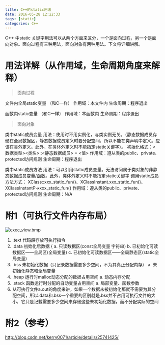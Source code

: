 ```yaml
---
title: C++的static用法
date: 2016-05-28 12:22:33
tags: [static]
categories: C++
---
```



C++ 中static 关键字用法可以从两个方面来区分，一个是面向过程，另一个是面向对象。面向过程有三种用法，面向对象有两种用法。下文将详细讲解。

# 用法详解（从作用域，生命周期角度来解释）
> 面向过程

文件内全局static变量 （和C一样）
    作用域：本文件内
    生命周期：程序退出

函数内static变量 （和C一样）
    作用域：本函数内
    生命周期：程序退出


> 面向对象

类中static成员变量
    用法：使用时不用实例化，与类实例无关。（静态数据成员存储在全局数据区，静态数据成员定义时要分配空间，所以不能在类声明中定义。应该在类外定义。此外，在类体外定义时不能指定static关键字）。
    初始化格式：<数据类型><类名>::<静态数据成员> = <值>
    作用域：遵从类的public、private、protected访问规则
    生命周期：程序退出

类中static成员方法
    用法：可以引用static成员变量。无法访问属于类对象的非静态数据成员变量/函数。此外，类体外定义时不能指定static关键字
         调用static成员方法方式： XClass::xxx_static_fun()、XClassInstant.xxx_static_fun()、XClassInstantP->xxx_static_fun()
    作用域：遵从类的public、private、protected访问规则
    生命周期：N/A



# 附1（可执行文件内存布局）
![exec_view.bmp](https://i.loli.net/2018/12/15/5c14f2fa28125.bmp)

1. .text 代码段存放可执行指令
2. .data 初始化后数据 {
    a. 只读数据区(const全局变量 字符串)
    b. 已初始化可读数据区——全局区(全局变量) 
    c. 已初始化可读数据区——全局静态区(static全局变量) 
3. .bss 未初始化数据（只记录数据需要多少空间，不为其真正分配内存）
    a. 未初始化静态和全局变量
4. .heap 运行时malloc动态分配的数据占用空间
    a. 动态内存分配
5. .stack 函数运行时分配的自动变量占用空间
    a. 局部变量、函数参数
6. 从可执行文件a.out的角度来讲，如果一个数据未被初始化那就不需要为其分配空间，所以.data和.bss一个重要的区别就是.bss并不占用可执行文件的大小，它只是记载需要多少空间来存储这些未初始化数据，而不分配实际的空间


# 附2（参考）
http://blog.csdn.net/kerry0071/article/details/25741425/

